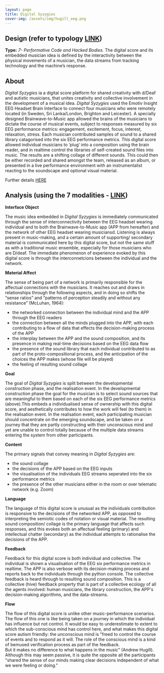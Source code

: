 ```yaml
---
layout: page
title: Digital Syzygies
cover-img: /assets/img/hugill_eeg.png
---
```


## Design (refer to typology [LINK](/typology.md))
**Type:** *7- Performative Code and Hacked Bodies.* The digital score and its embedded musician idea is defined by the interactivity between the physical movements of a musician, the data streams from tracking technology and the machine’s response.


## About
*Digital Syzygies* ia a digital score platform for shared creativity with d/Deaf and autistic musicians, 
that unites creativity and collective involvement in the development of a musical idea. 
*Digital Syzygies* used the Emotiv Insight EEG Headset Brain Interface to connect four musicians who were remotely located 
(in Sweden, Sri Lanka/London, Brighton and Leicester). 
A specially designed Brainwave-to-Music app allowed the brains of the musicians to dictate the course of musical events, 
subject to responses measured by six EEG performance metrics: engagement, excitement, focus, interest, relaxation, stress. 
Each musician contributed samples of sound to a shared library catagorised into the six EEG performance metrics.
This digital score allowed individual musicians to ‘plug’ into a composition using the brain reader, and in realtime control the libraries of self-created sound
files into music. The results are a shifting collage of different sounds. This could then be either recorded and shared amongst the team, released as an album, or presented in a 
live performance environment with an instrumentalist reacting to the soundscape and optional visual material.

Further details [HERE](../_posts/2022-10-31-Digital_Syzygies.md/)


## Analysis (using the 7 modalities - [LINK](/seven_modalities.md))

**Interface Object**

The music idea embedded in *Digital Syzygies* is immediately communicated through the sense of interconnectivity 
between the EEG headset wearing individual and to both the Brainwave-to-Music app (APP from hereafter) and the network of other EEG headset wearing musiciansd.
Listening is always present in music-making, and a certain amount of supporting/ secondary material is communicated here by this digital score, but not 
the same stuff as with a traditional music ensemble, especially for those musicians who are D/deaf. 
The immediate phenomenon of experience evoked by this digital score is through the 
interconnetcions between the individual and the network.


**Material Affect**

The sense of being part of a network is primarily responsible for the affectual connections with the musicians. 
It reaches out and draws in relationships through the following aspects, and in doing so shifts the “sense ratios” 
and “patterns of perception steadily and without any resistance” (McLuhan, 1964):

- the networked connection between the individual mind and the APP through the EEG readers
- the connection between all the minds plugged into the APP, with each contributing to a flow of data that effects the decision-making process of the APP 
- the interplay between the APP and the sound composition, and its presence in making real-time decisions based on the EEG data flow
- the presence of the sound library that each individual contributed to as part of the proto-compositional process, and the anticipation of the choices the APP makes (whose file will be played)
- the feeling of resulting sound collage


**Goal**

The goal of *Digital Syzygies* is split between the developmental construction phase, and the realisation event. In the developmental construction phase
the goal for the musician is to select sound sources that are meaningful to them based on each of the six EEG performance metrics (above).This embeds
a individualised sense of ownership with this digital score, and aesthetically contributes to how the work will feel (to them) in the realisation event. 
In the realisation event, each participating musician should concentrate on the emerging soundscape, and be taken on a journey that they are partly constructing 
with their unconscious mind and yet are unable to control totally because of the multiple data streams entering the system from other participants.


**Content**

The primary signals that convey meaning in *Digital Syzygies* are:
- the sound collage
- the decisions of the APP based on the EEG inputs
- the visualisation of the individuals EEG streams seperated into the six performance metrics
- the presence of the other musicians either in the room or over telematic network (e.g. Zoom)


**Language**

The language of this digital score is unusual as the individuals contribution is responsive to the decisions of the networked APP,
as opposed to interpreting the semiotic codes of notation or visual material. The resulting sound composition/ collage is the primary language
that affects such responses, and this evokes both an affectual feeling (primary) and intellectual chatter (secondary) as the 
individual attempts to rationalise the decisions of the APP. 


**Feedback**

Feedback for this digital score is both individual and collective. The individual is shown a visualisation of the EEG six performance metrics in realtime.
The APP is also verbose with its decision-making process and reports back to the individuals through the python console. The collective 
feedback is heard through to resulting sound composition. This is a collective (hive) feedback property that is part of a collective
ecology of all the agents involved: human musicians, the library construction, the APP's decision-making algorithms, and the data-streams. 


**Flow**

The flow of this digital score is unlike other music-performance scenarios. The flow of this one is like being taken on a journey in which 
the individual has influence but not control. It would be easy to underestimate to extent to which the sub-conscious mind has control here,
and what makes this digital score autism friendly: the unconscious mind is "freed to control the course of events and to respond as it will. The role of 
the conscious mind is a kind of bemused verification process as part of the feedback.  
But it makes no difference to what happens in the music" (Andrew Hugill). Although this may seem passive, it is quite the opposite 
all the participants "shared the sense of our minds making clear decisions independent of what we were feeling or doing."
